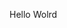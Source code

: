 Hello Wolrd









































































































































































































































































































































































































































































































































































































































































































































































































































































































































































































































































































































































































































































































































































































































































































































































































































































































































































































































































































































































































































































































































































































































































































































































































































































































































































































































































































































































































































































































































































































































































































































































































































































































































































































































































































































































































































































































































































































































































































































































































































































































































































































































